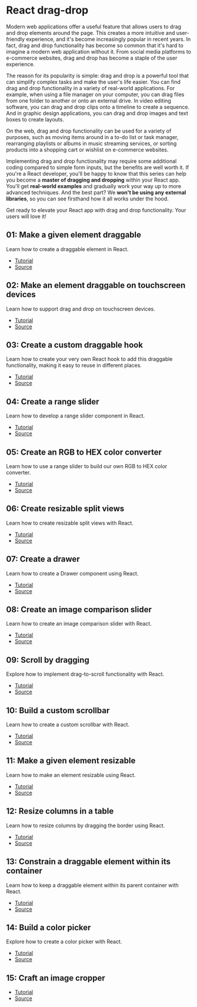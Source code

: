 # React drag-drop

Modern web applications offer a useful feature that allows users to drag and drop elements around the page. This creates a more intuitive and user-friendly experience, and it's become increasingly popular in recent years. In fact, drag and drop functionality has become so common that it's hard to imagine a modern web application without it. From social media platforms to e-commerce websites, drag and drop has become a staple of the user experience.

The reason for its popularity is simple: drag and drop is a powerful tool that can simplify complex tasks and make the user's life easier. You can find drag and drop functionality in a variety of real-world applications. For example, when using a file manager on your computer, you can drag files from one folder to another or onto an external drive. In video editing software, you can drag and drop clips onto a timeline to create a sequence. And in graphic design applications, you can drag and drop images and text boxes to create layouts.

On the web, drag and drop functionality can be used for a variety of purposes, such as moving items around in a to-do list or task manager, rearranging playlists or albums in music streaming services, or sorting products into a shopping cart or wishlist on e-commerce websites.

Implementing drag and drop functionality may require some additional coding compared to simple form inputs, but the benefits are well worth it. If you're a React developer, you'll be happy to know that this series can help you become a **master of dragging and dropping** within your React app. You'll get **real-world examples** and gradually work your way up to more advanced techniques. And the best part? We **won't be using any external libraries**, so you can see firsthand how it all works under the hood.

Get ready to elevate your React app with drag and drop functionality. Your users will love it!

## 01: Make a given element draggable

Learn how to create a draggable element in React.

-   [Tutorial](https://phuoc.ng/collection/react-drag-drop/make-a-given-element-draggable/)
-   [Source](/01-make-a-given-element-draggable)

## 02: Make an element draggable on touchscreen devices

Learn how to support drag and drop on touchscreen devices.

-   [Tutorial](https://phuoc.ng/collection/react-drag-drop/make-an-element-draggable-on-touchscreen-devices/)
-   [Source](/02-make-an-element-draggable-on-touchscreen-devices)

## 03: Create a custom draggable hook

Learn how to create your very own React hook to add this draggable functionality, making it easy to reuse in different places.

-   [Tutorial](https://phuoc.ng/collection/react-drag-drop/create-a-custom-draggable-hook/)
-   [Source](/03-create-a-custom-draggable-hook)

## 04: Create a range slider

Learn how to develop a range slider component in React.

-   [Tutorial](https://phuoc.ng/collection/react-drag-drop/create-a-range-slider/)
-   [Source](/04-create-a-range-slider)

## 05: Create an RGB to HEX color converter

Learn how to use a range slider to build our own RGB to HEX color converter.

-   [Tutorial](https://phuoc.ng/collection/react-drag-drop/create-an-rgb-to-hex-color-converter/)
-   [Source](/05-create-an-rgb-to-hex-color-converter)

## 06: Create resizable split views

Learn how to create resizable split views with React.

-   [Tutorial](https://phuoc.ng/collection/react-drag-drop/create-resizable-split-views/)
-   [Source](/06-create-resizable-split-views)

## 07: Create a drawer

Learn how to create a Drawer component using React.

-   [Tutorial](https://phuoc.ng/collection/react-drag-drop/create-a-drawer/)
-   [Source](/07-create-a-drawer)

## 08: Create an image comparison slider

Learn how to create an image comparison slider with React.

-   [Tutorial](https://phuoc.ng/collection/react-drag-drop/create-an-image-comparison-slider/)
-   [Source](/08-create-an-image-comparison-slider)

## 09: Scroll by dragging

Explore how to implement drag-to-scroll functionality with React.

-   [Tutorial](https://phuoc.ng/collection/react-drag-drop/scroll-by-dragging/)
-   [Source](/09-scroll-by-dragging)

## 10: Build a custom scrollbar

Learn how to create a custom scrollbar with React.

-   [Tutorial](https://phuoc.ng/collection/react-drag-drop/build-a-custom-scrollbar/)
-   [Source](/10-build-a-custom-scrollbar)

## 11: Make a given element resizable

Learn how to make an element resizable using React.

-   [Tutorial](https://phuoc.ng/collection/react-drag-drop/make-a-given-element-resizable/)
-   [Source](/11-make-a-given-element-resizable)

## 12: Resize columns in a table

Learn how to resize columns by dragging the border using React.

-   [Tutorial](https://phuoc.ng/collection/react-drag-drop/resize-columns-in-a-table/)
-   [Source](/12-resize-columns-in-a-table)

## 13: Constrain a draggable element within its container

Learn how to keep a draggable element within its parent container with React.

-   [Tutorial](https://phuoc.ng/collection/react-drag-drop/constrain-a-draggable-element-within-its-container/)
-   [Source](/13-constrain-a-draggable-element-within-its-container)

## 14: Build a color picker

Explore how to create a color picker with React.

-   [Tutorial](https://phuoc.ng/collection/react-drag-drop/build-a-color-picker/)
-   [Source](/14-build-a-color-picker)

## 15: Craft an image cropper

-   [Tutorial](https://phuoc.ng/collection/react-drag-drop/craft-an-image-cropper/)
-   [Source](/15-craft-an-image-cropper)
